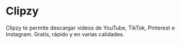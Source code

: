 # Clipzy
Clipzy te permite descargar videos de YouTube, TikTok, Pinterest e Instagram. Gratis, rápido y en varias calidades.

